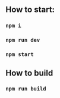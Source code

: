 ## How to start:

### `npm i`
### `npm run dev`
### `npm start`


## How to build
### `npm run build`

